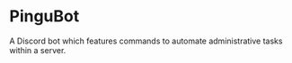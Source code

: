 # PinguBot
A Discord bot which features commands to automate administrative tasks within a server. 
